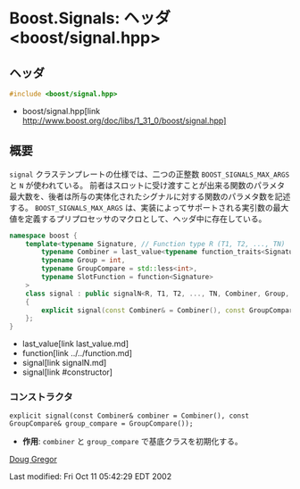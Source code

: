 # Boost.Signals: ヘッダ &lt;boost/signal.hpp&gt;

## ヘッダ

```cpp
#include <boost/signal.hpp>
```
* boost/signal.hpp[link http://www.boost.org/doc/libs/1_31_0/boost/signal.hpp]

## 概要

`signal` クラステンプレートの仕様では、二つの正整数 `BOOST_SIGNALS_MAX_ARGS` と `N` が使われている。
前者はスロットに受け渡すことが出来る関数のパラメタ最大数を、後者は所与の実体化されたシグナルに対する関数のパラメタ数を記述する。
`BOOST_SIGNALS_MAX_ARGS` は、実装によってサポートされる実引数の最大値を定義するプリプロセッサのマクロとして、ヘッダ中に存在している。

```cpp
namespace boost {
	template<typename Signature, // Function type R (T1, T2, ..., TN)
		typename Combiner = last_value<typename function_traits<Signature>::result_type>,
		typename Group = int,
		typename GroupCompare = std::less<int>,
		typename SlotFunction = function<Signature>
	>
	class signal : public signalN<R, T1, T2, ..., TN, Combiner, Group, GroupCompare, SlotFunction>
	{
		explicit signal(const Combiner& = Combiner(), const GroupCompare& = GroupCompare());
	};
}
```
* last_value[link last_value.md]
* function[link ../../function.md]
* signal[link signalN.md]
* signal[link #constructor]

### コンストラクタ

<a name="#constructor">`explicit signal(const Combiner& combiner = Combiner(), const GroupCompare& group_compare = GroupCompare());`</a>

- **作用**: `combiner` と `group_compare` で基底クラスを初期化する。

[Doug Gregor](http://www.cs.rpi.edu/~gregod)

Last modified: Fri Oct 11 05:42:29 EDT 2002

